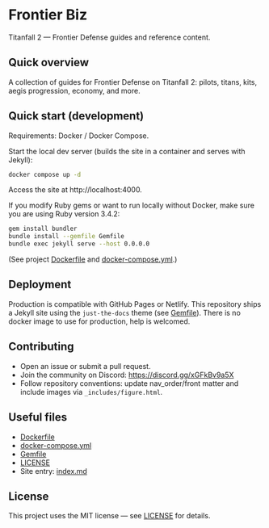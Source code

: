 # Frontier Biz

Titanfall 2 — Frontier Defense guides and reference content.

## Quick overview
A collection of guides for Frontier Defense on Titanfall 2: pilots, titans, kits, aegis progression, economy, and more.

## Quick start (development)
Requirements: Docker / Docker Compose.

Start the local dev server (builds the site in a container and serves with Jekyll):

```sh
docker compose up -d
```

Access the site at http://localhost:4000.

If you modify Ruby gems or want to run locally without Docker, make sure you are using Ruby version 3.4.2:

```sh
gem install bundler
bundle install --gemfile Gemfile
bundle exec jekyll serve --host 0.0.0.0
```

(See project [Dockerfile](Dockerfile) and [docker-compose.yml](docker-compose.yml).)

## Deployment
Production is compatible with GitHub Pages or Netlify. This repository ships a Jekyll site using the `just-the-docs` theme (see [Gemfile](Gemfile)). There is no docker image to use for production, help is welcomed.

## Contributing
- Open an issue or submit a pull request.
- Join the community on Discord: https://discord.gg/xGFkBv9a5X
- Follow repository conventions: update nav_order/front matter and include images via `_includes/figure.html`.

## Useful files
- [Dockerfile](Dockerfile)
- [docker-compose.yml](docker-compose.yml)
- [Gemfile](Gemfile)
- [LICENSE](LICENSE)
- Site entry: [index.md](index.md)

## License
This project uses the MIT license — see [LICENSE](LICENSE) for details.
